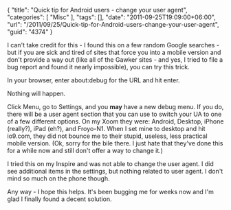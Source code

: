 {
	"title": "Quick tip for Android users - change your user agent",
	"categories": [
		"Misc"
	],
	"tags": [],
	"date": "2011-09-25T19:09:00+06:00",
	"url": "/2011/09/25/Quick-tip-for-Android-users-change-your-user-agent",
	"guid": "4374"
}

I can't take credit for this - I found this on a few random Google searches - but if you are sick and tired of sites that force you into a mobile version and don't provide a way out (like all of the Gawker sites - and yes, I tried to file a bug report and found it nearly impossible), you can try this trick.

In your browser, enter about:debug for the URL and hit enter. 

Nothing will happen.

Click Menu, go to Settings, and you <b>may</b> have a new debug menu. If you do, there will be a user agent section that you can use to switch your UA to one of a few different options. On my Xoom they were: Android, Desktop, iPhone (really?), iPad (eh?), and Froyo-N1. When I set mine to desktop and hit io9.com, they did not bounce me to their stupid, useless, less practical mobile version. (Ok, sorry for the bile there. I just hate that they've done this for a while now and still don't offer a way to change it.)

I tried this on my Inspire and was not able to change the user agent. I did see additional items in the settings, but nothing related to user agent. I don't mind so much on the phone though.

Any way - I hope this helps. It's been bugging me for weeks now and I'm glad I finally found a decent solution.